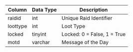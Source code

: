 | Column   | Data Type | Description                 |
| -------- | --------- | --------------------------- |
| raidid   | int       | Unique Raid Identifier      |
| loottype | int       | Loot Type                   |
| locked   | tinyint   | Locked: 0 = False, 1 = True |
| motd     | varchar   | Message of the Day          |